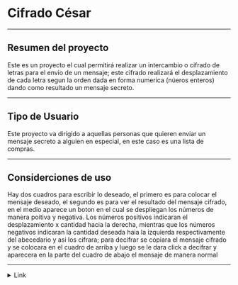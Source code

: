 # Cifrado César

***

## Resumen del proyecto

Este es un proyecto el cual permitirá realizar un intercambio o cifrado de letras para el envio de un mensaje; este cifrado realizará el desplazamiento de cada letra segun la orden dada en forma numerica (núeros enteros) dando como resultado un mensaje secreto.

***
## Tipo de Usuario

Este proyecto va dirigido a aquellas personas que quieren enviar un mensaje secreto a alguien en especial, en este caso es una lista de compras.

***
## Considerciones de uso


Hay dos cuadros para escribir lo deseado, el primero es para colocar el mensaje deseado, el segundo es para ver el resultado del mensaje cifrado, en el medio aparece un boton en el cual se despliegan los números de manera poitiva y negativa. Los números positivos indicaran el desplazamiento x cantidad hacia la derecha, mientras que los números negativos indicaran la cantidad deseada haia la izquierda respectivamente del abecedario y asi los cifrara; para decifrar se copiara el mensaje cifrado y se colocara en el cuadro de arriba y luego se le dara click a decifrar y aparecera en la parte del cuadro de abajo el mensaje de manera normal 

***


  <details><summary>Link</summary><p>

  * http://localhost:3000
